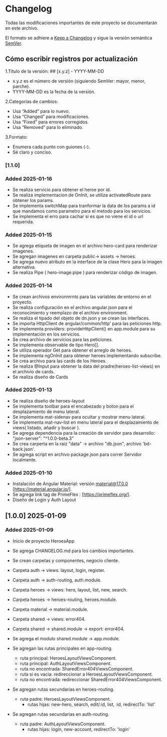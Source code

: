 # Changelog

Todas las modificaciones importantes de este proyecto se documentarán en este archivo.

El formato se adhiere a [Keep a Changelog](https://keepachangelog.com/) y sigue la versión semántica [SemVer](https://semver.org/).

## Cómo escribir registros por actualización

1.Título de la versión: ## [x.y.z] - YYYY-MM-DD

- x.y.z es el número de versión (siguiendo SemVer: mayor, menor, parche).
- YYYY-MM-DD es la fecha de la versión.

2.Categorías de cambios:

- Usa “Added” para lo nuevo.
- Usa “Changed” para modificaciones.
- Usa “Fixed” para errores corregidos.
- Usa “Removed” para lo eliminado.

3.Formato:

- Enumera cada punto con guiones (-).
- Sé claro y conciso.

### [1.1.0]

### Added 2025-01-16

- Se realiza servicio para obtener el heroe por id.
- Se realiza implementacion de OnInit, se utiliza activatedRoute para obtener los params.
- Se implementa switchMap para tranformar la data de los params a id que mandamos como parametro para el metodo para los servicios.
- Se implementa el erro para cachar si es que no viene el id o url requerida.

### Added 2025-01-15

- Se agrega etiqueta de imagen en el archivo hero-card para renderizar imagenes.
- Se agregan imagenes en carpeta public-> assets -> heroes.
- Se agrega nuevo atributo en la interface de la clase Hero para la imagen alternativa.
- Se realiza Pipe ( hero-image.pipe ) para renderizar código de imagen.

### Added 2025-01-14

- Se crean archivos environmrnts para las variables de entorno en el proyecto.
- Se realiza configuración en el archivo angular.json para el reconocimiento y reemplazo de el archivo environment.
- Se realiza el tipado del objeto de dn.json y se crean las interfaces.
- Se importa HttpClient de angular/common/http' para las peticiones http.
- Se implementa providers: provideHttpClient() en app.module para su implementación en los servicios.
- Se crea archivo de servicios para las peticiones.
- Se implementa observable de tipo Hero[].
- Se utiliza operador Get para obtener el arreglo de heroes.
- Se implementa ngOnInit para obtener heroes implementando subscribe.
- Se crea archivo para las cards de los Heroes.
- Se realiza @Input para obtener la data del pradre(heroes-list-views) en el archivio de cards.
- Se realiza diseño de Cards

### Added 2025-01-13

- Se realiza diseño de heroes-layout
- Se implementa toolbar para el encabezado y boton para el desplazamiento de menu lateral.
- Se implementa mat-sidenav para ocultar y mostrar menu lateral.
- Se implementa mat-nav-list en menu lateral para el desplazamiento de views( listado, añadir y buscar ).
- Se agrega dependencia para la creación de servidor para desarrollo: "json-server": "^1.0.0-beta.3"
- Se crea carperta en la raiz "data" -> archivo "db.json", archivo 'bd-back.json'.
- Se agrega script en archivo package.json para correr Servidor localmente.

### Added 2025-01-10

- Instalación de Angular Material: versión material@17.0.0 [https://material.angular.io/].
- Se agrega link tag de PrimeFlex : [https://primeflex.org/].
- Diseño de Login y Auth Layout

## [1.0.0] 2025-01-09

### Added 2025-01-09

- Inicio de proyecto HeroesApp
- Se agrega CHANGELOG.md para los cambios importantes.
- Se crean carpetas y componentes, negocio cliente.

- Carpeta auth -> views: layout, login, register.
- Carpeta auth -> auth-routing, auth.module.

- Carpeta heroes -> views: hero, layout, list, new, search.
- Carpeta heroes -> heroes-routing, heroes.module.

- Carpeta material -> material.module.

- Carpeta shared -> views: error404.
- Carpeta shared -> shared.module -> export: error404.

- Se agrega el modulo shared.module -> app.module.

- Se agregan las rutas principales en app-routing.
  - ruta principal: HeroesLayoutViewsComponent.
  - ruta principal: AuthLayoutViewsComponent.
  - ruta no encontrada: SharedError404ViewsComponent.
  - ruta si es vacia: redireccionar a HeroesLayoutViewsComponent.
  - ruta no encontrada: redireccionar SharedError404ViewsComponent.

- Se agregan rutas secundarias en heroes-routing.
  - ruta padre: HeroesLayoutViewsComponent.
    - rutas hijas: new-hero, search, edit/:id, list, :id, redirectTo: 'list'

- Se agregan rutas secundarias en auth-routing.
  - ruta padre: AuthLayoutViewsComponent.
    - rutas hijas: login, new-account, redirectTo: 'login'
